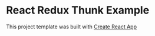 # React Redux Thunk Example

This project template was built with [Create React App](https://github.com/facebookincubator/create-react-app)

